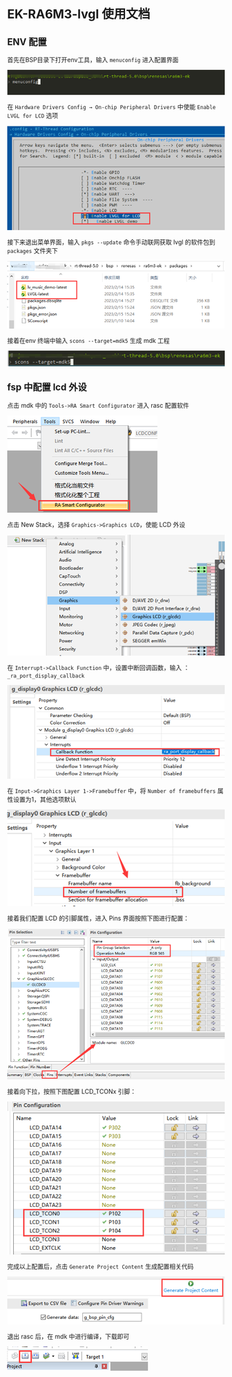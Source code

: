 # EK-RA6M3-lvgl 使用文档

## ENV 配置

首先在BSP目录下打开env工具，输入 `menuconfig` 进入配置界面

![](picture/lvgl/00.png)

在 `Hardware Drivers Config → On-chip Peripheral Drivers` 中使能 `Enable LVGL for LCD` 选项

![](picture/lvgl/01.png)

接下来退出菜单界面，输入 `pkgs --update` 命令手动联网获取 lvgl 的软件包到 `packages` 文件夹下

![](picture/lvgl/02.png)

接着在env 终端中输入 `scons --target=mdk5` 生成 mdk 工程

![](picture/lvgl/03.png)

## fsp 中配置 lcd 外设

点击 mdk 中的 `Tools->RA Smart Configurator` 进入 rasc 配置软件

![](picture/lvgl/04.png)

点击 New Stack，选择 `Graphics->Graphics LCD`，使能 LCD 外设

![](picture/lvgl/05.png)

在 `Interrupt->Callback Function` 中，设置中断回调函数，输入 ：`_ra_port_display_callback`

![](picture/lvgl/06.png)

在 `Input->Graphics Layer 1->Framebuffer` 中，将 `Number of framebuffers` 属性设置为1，其他选项默认

![](picture/lvgl/07.png)

接着我们配置 LCD 的引脚属性，进入 Pins 界面按照下图进行配置：

![](picture/lvgl/08.png)

接着向下拉，按照下图配置 LCD_TCONx 引脚：

![](picture/lvgl/09.png)

完成以上配置后，点击 `Generate Project Content` 生成配置相关代码

![](picture/lvgl/10.png)

退出 rasc 后，在 mdk 中进行编译，下载即可

![](picture/lvgl/11.png)